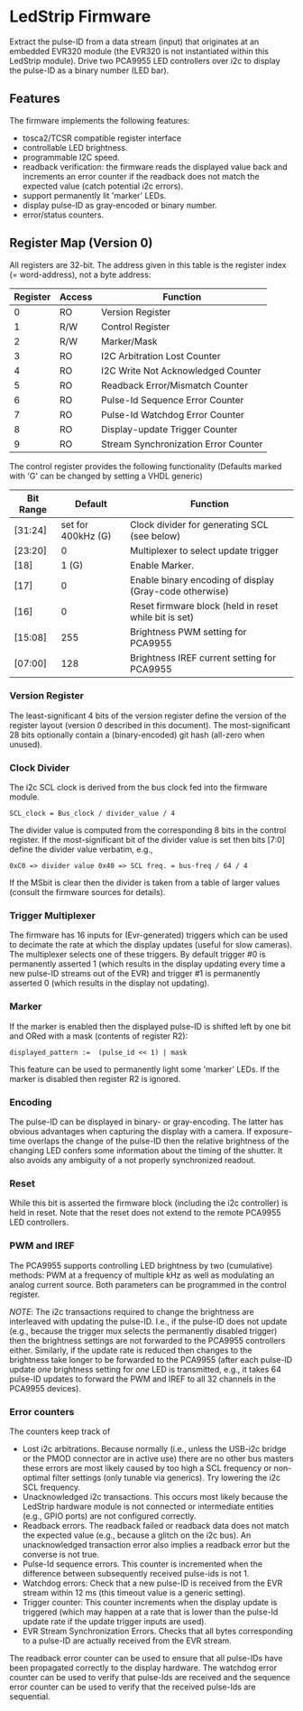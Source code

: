# LedStrip Firmware

Extract the pulse-ID from a data stream (input) that 
originates at an embedded EVR320 module (the EVR320
is not instantiated within this LedStrip module).
Drive two PCA9955 LED controllers over i2c to display
the pulse-ID as a binary number (LED bar).

## Features

The firmware implements the following features:

 - tosca2/TCSR compatible register interface
 - controllable LED brightness.
 - programmable I2C speed.
 - readback verification: the firmware reads the displayed
   value back and increments an error counter if the readback
   does not match the expected value (catch potential i2c errors).
 - support permanently lit 'marker' LEDs.
 - display pulse-ID as gray-encoded or binary number.
 - error/status counters.

## Register Map (Version 0)

All registers are 32-bit. The address given in this table is
the register index (= word-address), not a byte address:

| Register   | Access | Function                             |
|------------|--------|--------------------------------------|
|  0         | RO     | Version Register                     |
|  1         | R/W    | Control Register                     |
|  2         | R/W    | Marker/Mask                          |
|  3         | RO     | I2C Arbitration Lost Counter         |
|  4         | RO     | I2C Write Not Acknowledged Counter   |
|  5         | RO     | Readback Error/Mismatch Counter      |
|  6         | RO     | Pulse-Id Sequence Error Counter      |
|  7         | RO     | Pulse-Id Watchdog Error Counter      |
|  8         | RO     | Display-update Trigger Counter       |
|  9         | RO     | Stream Synchronization Error Counter |

The control register provides the following functionality
(Defaults marked with 'G' can be changed by setting a VHDL generic)

| Bit Range| Default           | Function                                               |
|----------|-------------------|--------------------------------------------------------|
| [31:24]  | set for 400kHz (G)| Clock divider for generating SCL (see below)           |
| [23:20]  | 0                 | Multiplexer to select update trigger                   |
| [18]     | 1 (G)             | Enable Marker.                                         |
| [17]     | 0                 | Enable binary encoding of display (Gray-code otherwise)|
| [16]     | 0                 | Reset firmware block (held in reset while bit is set)  |
| [15:08]  | 255               | Brightness PWM setting for PCA9955                     |
| [07:00]  | 128               | Brightness IREF current setting for PCA9955            |

### Version Register
The least-significant 4 bits of the version register define the version
of the register layout (version 0 described in this document).
The most-significant 28 bits optionally contain a (binary-encoded) git
hash (all-zero when unused).

### Clock Divider
The i2c SCL clock is derived from the bus clock fed into the firmware module.

    SCL_clock = Bus_clock / divider_value / 4

The divider value is computed from the corresponding 8 bits in the control register.
If the most-significant bit of the divider value is set then bits [7:0] define the
divider value verbatim, e.g.,

    0xC0 => divider value 0x40 => SCL freq. = bus-freq / 64 / 4

If the MSbit is clear then the divider is taken from a table of larger values (consult
the firmware sources for details).

### Trigger Multiplexer
The firmware has 16 inputs for (Evr-generated) triggers which can be used to decimate
the rate at which the display updates (useful for slow cameras). The multiplexer selects
one of these triggers. By default trigger #0 is permanently asserted 1 (which results in
the display updating every time a new pulse-ID streams out of the EVR) and trigger #1 is
permanently asserted 0 (which results in the display not updating).

### Marker
If the marker is enabled then the displayed pulse-ID is shifted left by one bit and ORed
with a mask (contents of register R2):

    displayed_pattern :=  (pulse_id << 1) | mask

This feature can be used to permanently light some 'marker' LEDs. If the marker is disabled
then register R2 is ignored.

### Encoding
The pulse-ID can be displayed in binary- or gray-encoding. The latter has obvious advantages
when capturing the display with a camera. If exposure-time overlaps the change of the pulse-ID
then the relative brightness of the changing LED confers some information about the timing of
the shutter. It also avoids any ambiguity of a not properly synchronized readout.

### Reset
While this bit is asserted the firmware block (including the i2c controller) is held in reset.
Note that the reset does not extend to the remote PCA9955 LED controllers.

### PWM and IREF
The PCA9955 supports controlling LED brightness by two (cumulative) methods: PWM at a frequency
of multiple kHz as well as modulating an analog current source. Both parameters can be programmed
in the control register.

*NOTE*: The i2c transactions required to change the brightness are interleaved with updating
        the pulse-ID.  I.e., if the pulse-ID does not update (e.g., because the trigger mux
        selects the permanently disabled trigger) then the brightness settings are not forwarded
        to the PCA9955 controllers either. Similarly, if the update rate is reduced then changes
        to the brightness take longer to be forwarded to the PCA9955 (after each pulse-ID update
        *one* brightness setting for *one* LED is transmitted, e.g., it takes 64 pulse-ID updates
        to forward the PWM and IREF to all 32 channels in the PCA9955 devices).

### Error counters
The counters keep track of

 - Lost i2c arbitrations. Because normally (i.e., unless the USB-i2c bridge or the PMOD connector
   are in active use) there are no other bus masters these errors are most likely caused by too
   high a SCL frequency or non-optimal filter settings (only tunable via generics). Try lowering
   the i2c SCL frequency.
 - Unacknowledged i2c transactions. This occurs most likely because the LedStrip hardware module
   is not connected or intermediate entities (e.g., GPIO ports) are not configured correctly.
 - Readback errors. The readback failed or readback data does not match the expected value (e.g.,
   because a glitch on the i2c bus). An unacknowledged transaction error also implies a readback
   error but the converse is not true.
 - Pulse-Id sequence errors. This counter is incremented when the difference between
   subsequently received pulse-ids is not 1.
 - Watchdog errors: Check that a new pulse-ID is received from the EVR stream within 12 ms
   (this timeout value is a generic setting).
 - Trigger counter: This counter increments when the display update is triggered (which
   may happen at a rate that is lower than the pulse-Id update rate if the update trigger
   inputs are used).
 - EVR Stream Synchronization Errors. Checks that all bytes corresponding to a pulse-ID are
   actually received from the EVR stream. 

The readback error counter can be used to ensure that all pulse-IDs have been propagated
correctly to the display hardware. The watchdog error counter can be used to verify that
pulse-Ids are received and the sequence error counter can be used to verify that the
received pulse-Ids are sequential.

